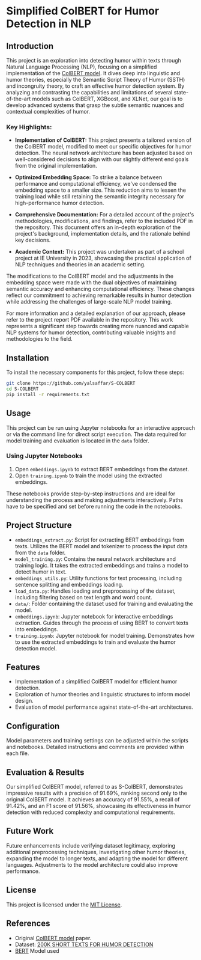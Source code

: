 # Simplified ColBERT for Humor Detection in NLP



## Introduction

This project is an exploration into detecting humor within texts through Natural Language Processing (NLP), focusing on a simplified implementation of the [ColBERT model](https://arxiv.org/abs/2004.12765). It dives deep into linguistic and humor theories, especially the Semantic Script Theory of Humor (SSTH) and incongruity theory, to craft an effective humor detection system. By analyzing and contrasting the capabilities and limitations of several state-of-the-art models such as ColBERT, XGBoost, and XLNet, our goal is to develop advanced systems that grasp the subtle semantic nuances and contextual complexities of humor.

### Key Highlights:

- **Implementation of ColBERT:** This project presents a tailored version of the ColBERT model, modified to meet our specific objectives for humor detection. The neural network architecture has been adjusted based on well-considered decisions to align with our slightly different end goals from the original implementation.

- **Optimized Embedding Space:** To strike a balance between performance and computational efficiency, we've condensed the embedding space to a smaller size. This reduction aims to lessen the training load while still retaining the semantic integrity necessary for high-performance humor detection.

- **Comprehensive Documentation:** For a detailed account of the project's methodologies, modifications, and findings, refer to the included PDF in the repository. This document offers an in-depth exploration of the project's background, implementation details, and the rationale behind key decisions.

- **Academic Context:** This project was undertaken as part of a school project at IE University in 2023, showcasing the practical application of NLP techniques and theories in an academic setting.

The modifications to the ColBERT model and the adjustments in the embedding space were made with the dual objectives of maintaining semantic accuracy and enhancing computational efficiency. These changes reflect our commitment to achieving remarkable results in humor detection while addressing the challenges of large-scale NLP model training.

For more information and a detailed explanation of our approach, please refer to the project report PDF available in the repository. This work represents a significant step towards creating more nuanced and capable NLP systems for humor detection, contributing valuable insights and methodologies to the field.


## Installation

To install the necessary components for this project, follow these steps:
``` bash
git clone https://github.com/yalsaffar/S-COLBERT
cd S-COLBERT
pip install -r requirements.txt
```

## Usage

This project can be run using Jupyter notebooks for an interactive approach or via the command line for direct script execution. The data required for model training and evaluation is located in the `data` folder.

### Using Jupyter Notebooks

1. Open `embeddings.ipynb` to extract BERT embeddings from the dataset.
2. Open `training.ipynb` to train the model using the extracted embeddings.

These notebooks provide step-by-step instructions and are ideal for understanding the process and making adjustments interactively.
Paths have to be specified and set before running the code in the notebooks.



## Project Structure

- `embeddings_extract.py`: Script for extracting BERT embeddings from texts. Utilizes the BERT model and tokenizer to process the input data from the `data` folder.
- `model_training.py`: Contains the neural network architecture and training logic. It takes the extracted embeddings and trains a model to detect humor in text.
- `embeddings_utils.py`: Utility functions for text processing, including sentence splitting and embeddings loading.
- `load_data.py`: Handles loading and preprocessing of the dataset, including filtering based on text length and word count.
- `data/`: Folder containing the dataset used for training and evaluating the model. 
- `embeddings.ipynb`: Jupyter notebook for interactive embeddings extraction. Guides through the process of using BERT to convert texts into embeddings.
- `training.ipynb`: Jupyter notebook for model training. Demonstrates how to use the extracted embeddings to train and evaluate the humor detection model.

## Features

- Implementation of a simplified ColBERT model for efficient humor detection.
- Exploration of humor theories and linguistic structures to inform model design.
- Evaluation of model performance against state-of-the-art architectures.


## Configuration

Model parameters and training settings can be adjusted within the scripts and notebooks. Detailed instructions and comments are provided within each file.


## Evaluation & Results

Our simplified ColBERT model, referred to as S-ColBERT, demonstrates impressive results with a precision of 91.69%, ranking second only to the original ColBERT model. It achieves an accuracy of 91.55%, a recall of 91.42%, and an F1 score of 91.56%, showcasing its effectiveness in humor detection with reduced complexity and computational requirements.

## Future Work

Future enhancements include verifying dataset legitimacy, exploring additional preprocessing techniques, investigating other humor theories, expanding the model to longer texts, and adapting the model for different languages. Adjustments to the model architecture could also improve performance.



## License

This project is licensed under the [MIT License](https://opensource.org/licenses/MIT).

## References

- Original [ColBERT model](https://arxiv.org/abs/2004.12765) paper.
- Dataset: [200K SHORT TEXTS FOR HUMOR DETECTION](https://www.kaggle.com/datasets/deepcontractor/200k-short-texts-for-humor-detection)
- [BERT](https://huggingface.co/gaunernst/bert-tiny-uncased) Model used
